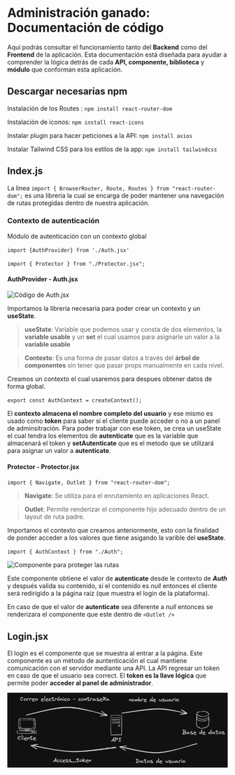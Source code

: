 # Administración ganado: Documentación de código

Aquí podrás consultar el funcionamiento tanto del **Backend** como del **Frontend** de la aplicación. Esta documentación está diseñada para ayudar a comprender la lógica detrás de cada **API, componente, biblioteca** y **módulo** que conforman esta aplicación.

## Descargar necesarias npm

Instalación de los Routes : `npm install react-router-dom`

Instalación de iconos: `npm install react-icons`

Instalar plugin para hacer peticiones a la API: `npm install axios`

Instalar Tailwind CSS para los estilos de la app: `npm install tailwindcss`

## Index.js

La linea `import { BrowserRouter, Route, Routes } from "react-router-dom";` es una libreria la cual se encarga de poder mantener una navegación de rutas protegidas dentro de nuestra aplicación.

### Contexto de autenticación

Módulo de autenticación con un contexto global

`import {AuthProvider} from './Auth.jsx'`

`import { Protector } from "./Protector.jsx";`

#### AuthProvider - Auth.jsx

![Código de Auth.jsx](./img/AuthProvider.png)

Importamos la libreria necesaria para poder crear un contexto y un **useState**.

> **useState**: Variable que podemos usar y consta de dos elementos, la **variable usable** y un **set** el cual usamos para asignarle un valor a la **variable usable**

> **Contexto**: Es una forma de pasar datos a través del **árbol de componentes** sin tener que pasar props manualmente en cada nivel.

Creamos un contexto el cual usaremos para despues obtener datos de forma global.

`export const AuthContext = createContext();` 

El **contexto almacena el nombre completo del usuario** y ese mismo es usado como **token** para saber si el cliente puede acceder o no a un panel de adminsitración. Para poder trabajar con ese token, se crea un useState el cual tendra los elementos de **autenticate** que es la variable que almacenará el token y **setAutenticate** que es el metodo que se utilizará para asignar un valor a **autenticate**.

#### Protector - Protector.jsx

`import { Navigate, Outlet } from "react-router-dom";`

> **Navigate**: Se utiliza para el enrutamiento en aplicaciones React.

> **Outlet**: Permite renderizar el componente hijo adecuado dentro de un layout de ruta padre.

Importamos el contexto que creamos anteriormente, esto con la finalidad de ponder acceder a los valores que tiene asigando la varible del **useState**.

`import { AuthContext } from "./Auth";`

![Componente para proteger las rutas](./img/Protector.png)

Este componente obtiene el valor de **autenticate** desde le contexto de ***Auth*** y después valida su contenido, si el contenido es *null* entonces el cliente será redirigido a la página raiz (que muestra el login de la plataforma).

En caso de que el valor de **autenticate** sea diferente a *null* entonces se renderizara el componente que este dentro de `<Outlet />`

## Login.jsx

El login es el componente que se muestra al entrar a la página. Este componente es un método de auntenticación el cual mantiene comunicación con el servidor mediante una API. La API regresar un token en caso de que el usuario sea correct. El **token es la llave lógica** que permite poder **acceder al panel de administrador**.

![Funcionamiento de la API de login](./img/diagrama_api_login.png)

